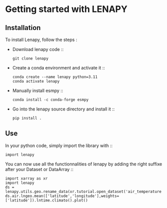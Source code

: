 # Getting started with LENAPY

## Installation


To install Lenapy, follow the steps :

* Download lenapy code ::

    ```
    git clone lenapy
    ```

* Create a conda environment and activate it ::
    ```
    conda create --name lenapy python=3.11
    conda activate lenapy
    ```
 
* Manually install esmpy ::

    ```
    conda install -c conda-forge esmpy
    ```

* Go into the lenapy source directory and install it ::

    ```
    pip install . 
    ```
    
## Use

In your python code, simply import the library with ::

  ```
  import lenapy
  ```
  
You can now use all the functionnalities of lenapy by adding the right suffixe after your Dataset or DataArray ::
  ```
  import xarray as xr
  import lenapy
  ds = lenapy.utils.geo.rename_data(xr.tutorial.open_dataset('air_temperature'))
  ds.air.lngeo.mean(['latitude','longitude'],weights=['latitude']).lntime.climato().plot()
  ```

